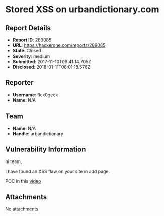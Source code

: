 # Stored XSS on urbandictionary.com

## Report Details
- **Report ID**: 289085
- **URL**: https://hackerone.com/reports/289085
- **State**: Closed
- **Severity**: medium
- **Submitted**: 2017-11-10T09:41:14.705Z
- **Disclosed**: 2018-01-11T08:01:18.576Z

## Reporter
- **Username**: flex0geek
- **Name**: N/A

## Team
- **Name**: N/A
- **Handle**: urbandictionary

## Vulnerability Information
hi team,

I have found an XSS flaw on your site in add page.

POC in this [video](https://youtu.be/p426RykrD94)


## Attachments
No attachments
